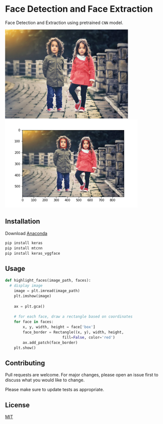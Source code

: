 # Face Detection and Face Extraction

Face Detection and Extraction using pretrained `CNN` model.

<img height="290px" width="400px" alt="with face detection" src="./media/face-001.jpg">
<img alt="face-detected" src="./media/face_detected.jpg">

## Installation

Download [Anaconda](https://docs.anaconda.com/anaconda/install/)

```bash
pip install keras
pip install mtcnn
pip install keras_vggface
```

## Usage

```python
def highlight_faces(image_path, faces):
  # display image
    image = plt.imread(image_path)
    plt.imshow(image)

    ax = plt.gca()

    # for each face, draw a rectangle based on coordinates
    for face in faces:
        x, y, width, height = face['box']
        face_border = Rectangle((x, y), width, height,
                          fill=False, color='red')
        ax.add_patch(face_border)
    plt.show()
```

## Contributing
Pull requests are welcome. For major changes, please open an issue first to discuss what you would like to change.

Please make sure to update tests as appropriate.

## License
[MIT](https://choosealicense.com/licenses/mit/)
